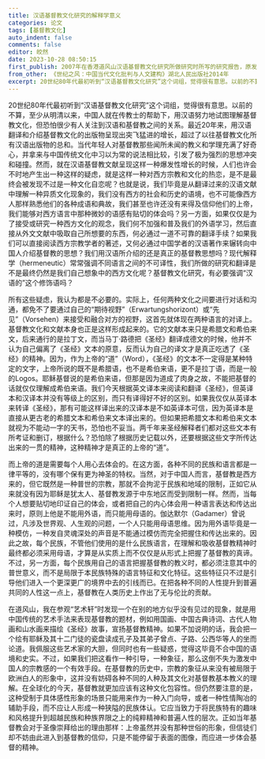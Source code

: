 ```yaml
---
title: 汉语基督教文化研究的解释学意义
categories: 论文
tags: [基督教文化]
auto_indent: false
comments: false
editor: 皎然
date: 2023-10-28 08:50:15
first_publish: 2007年在香港道风山汉语基督教文化研究所做研究时所写的研究报告，原发于汉语基督教文化研究所内刊
from_other: 《世纪之风：中国当代文化批判与人文建构》湖北人民出版社2014年
excerpt: 20世纪80年代最初听到“汉语基督教文化研究”这个词组，觉得很有意思。以前的不算，至少从明清以来，中国人就在传教士的帮助下，用汉语努力地试图理解基督教文化，但恐怕很少有人关注到汉语和基督教之间的关系。最近20年来，用汉语翻译和介绍基督教文化的出版物呈现出突飞猛进的增长，超过了以往基督教文化所有汉语出版物的总和。当代年轻人对基督教那些闻所未闻的教义和学理充满了好奇心，并拿来与中国传统文化中习以为常的说法相比较，引发了极为强烈的思想冲突和碰撞。
---
```

20世纪80年代最初听到“汉语基督教文化研究”这个词组，觉得很有意思。以前的不算，至少从明清以来，中国人就在传教士的帮助下，用汉语努力地试图理解基督教文化，但恐怕很少有人关注到汉语和基督教之间的关系。最近20年来，用汉语翻译和介绍基督教文化的出版物呈现出突飞猛进的增长，超过了以往基督教文化所有汉语出版物的总和。当代年轻人对基督教那些闻所未闻的教义和学理充满了好奇心，并拿来与中国传统文化中习以为常的说法相比较，引发了极为强烈的思想冲突和碰撞。然而，就在汉语基督教文献呈现这样一种爆发性增长的时候，人们也许会不时地产生出一种这样的疑虑，就是这样一种对西方宗教和文化的热恋，是不是最终会被发现不过是一种文化自恋呢？也就是说，我们毕竟是从翻译过来的汉语文献中理解一种异质文化现象的，我们没有西方的社会和历史的语境，也不可能像西方人那样熟悉他们的各种成语和典故，我们甚至也许还没有来得及信仰他们的上帝，我们能够对西方语言中那种微妙的语感有贴切的体会吗？另一方面，如果仅仅是为了接受或研究一种西方文化的观念，我们何不加强和普及我们的外语学习，然后直接从外文文献中吸取自己所想要的东西，何必通过一道不可靠的翻译手续？如果我们可以直接阅读西方宗教学者的著述，又何必通过中国学者的汉语著作来辗转向中国人介绍基督教的思想？我们用汉语所介绍的还是真正的基督教思想吗？现代解释学（hermeneutic）常常强调不同语言之间的不可译性，我们所做的研究和翻译是不是最终仍然是我们自己想象中的西方文化呢？基督教文化研究，有必要强调“汉语的”这个修饰语吗？

所有这些疑虑，我认为都是不必要的。实际上，任何两种文化之间要进行对话和沟通，都免不了要通过自己的“期待视野”（Erwartungshorizont）或“先见”（Vorsehen）来接受和融合对方的视野，这首先就体现在两种语言的对译上。基督教文化和文献本身也正是这样形成起来的。它的文献本来只是希腊文和希伯来文，后来通行的是拉丁文，而当马丁·路德把《圣经》翻译成德文的时候，他并不认为自己偏离了《圣经》文本的原意，反而认为自己的译文才是真正吃透了《圣经》的精神。因为，作为上帝的“道”（Word），《圣经》的文本不一定得是某种特定的文字，上帝所说的既不是希腊语，也不是希伯来语，更不是拉丁语，而是一般的Logos。耶稣基督说的是希伯来语，但那是因为道成了肉身之故，不能把基督的话就仅仅理解成希伯来语。我们今天根据英文译本来阅读和翻译《圣经》，但英译本和汉译本并没有等级上的区别，而只有译得好不好的区别。如果我仅仅从英译本来转译《圣经》，那有可能这样译出来的汉译本是不如英译本可信，因为英译本是直接从更古老的希腊文本和希伯来文本译出来的。但如果把希腊文本和希伯来文本就视为不能动一字的天书，恐怕也不妥当。两千年来圣经解释者们都对这些文本有所考证和删订，根据什么？恐怕除了根据历史记载以外，还要根据这些文字所传达出来的一贯的精神，这种精神才是真正的上帝的“道”。

而上帝的道是需要每个人用心去体会的。在这方面，各种不同的民族和语言都是一律平等的，没有哪个保有更为神圣的特权。当然，对于中国人而言，基督教是西方来的，但它既然是一种普世的宗教，那就不会拘泥于民族和地域的限制，正如它从来就没有因为耶稣是犹太人、基督教发源于中东地区而受到限制一样。然而，当每个人想要贴切地印证自己的体会，或者把自己的内心体会用一种语言表达和传达出来时，原则上他是不能用外语，而只能用母语的。伽达默尔（Gadamer）曾说过，凡涉及世界观、人生观的问题，一个人只能用母语思维。因为用外语毕竟是一种模仿，一种发自灵魂深处的声音是不能通过模仿而完全把握住和传达出来的。因此之故，每个民族，不管他们使用的是什么民族语言，在理解和吸收基督教精神时最终都必须采用母语，才算是从实质上而不仅仅是从形式上把握了基督教的真谛。不过，另一方面，每个民族用自己的语言把握基督教的教义时，都必须注意其中的普世意义，而不是局限于本民族特殊的语言特征和文化特征。这些特征只不过是引导他们进入一个更深更广的境界中去的引线而已。在把各种不同的人性提升到普遍共同的人性这一点上，基督教在人类历史上作出了无与伦比的贡献。

在道风山，我在参观“艺术轩”时发现一个在别的地方似乎没有见过的现象，就是用中国传统的艺术手法来表现基督教的题材，例如用国画、中国古典诗词、古代人物画和山水画来描绘《圣经》故事，宣扬基督教精神。如果不加说明的话，我会把一个绘有耶稣及其十二门徒的瓷盘读成孔子及其弟子曾点、子路、公西华等人的坐而论道。我佩服这些艺术家的大胆，但同时也有一些疑惑，觉得这毕竟不合中国的语境和史实。不过，如果我们把这看作一种引导，一种象征，那么这倒不失为激发中国人的宗教感的一个有效手段。在基督教的历史中，宗教的象征从来没有被局限于欧洲白人的形象中，这并没有妨碍各种不同的人种及其文化对基督教基本教义的理解。在全球化的今天，基督教就更加应该有这种文化包容性。但仍然要注意的是，这种受制于具体感性形象的场景只能用来作为一种入门向导，或者一种性情陶冶的辅助手段，而不应让人形成一种狭隘的民族体认。它应当致力于将民族特有的趣味和风格提升到超越民族和种族界限之上的纯粹精神和普遍人性的层次。正如当年基督教会对于圣像崇拜给出的理由那样：上帝虽然并没有那种世俗的形象，但信徒们却不妨由此进入到基督教的信仰，只是不能停留于表面的图像，而应进一步体会基督的精神。